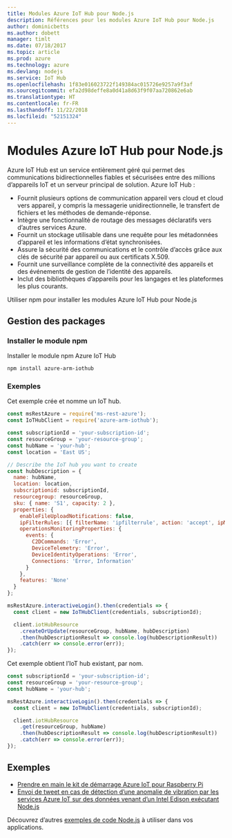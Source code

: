 ```yaml
---
title: Modules Azure IoT Hub pour Node.js
description: Références pour les modules Azure IoT Hub pour Node.js
author: dominicbetts
ms.author: dobett
manager: timlt
ms.date: 07/18/2017
ms.topic: article
ms.prod: azure
ms.technology: azure
ms.devlang: nodejs
ms.service: IoT Hub
ms.openlocfilehash: 1f83e016023722f149384ac015726e9257a9f3af
ms.sourcegitcommit: efa2d98deffe8a0d41a8d63f9f07aa720862e6ab
ms.translationtype: HT
ms.contentlocale: fr-FR
ms.lasthandoff: 11/22/2018
ms.locfileid: "52151324"
---
```

# <a name="azure-iot-hub-modules-for-nodejs"></a>Modules Azure IoT Hub pour Node.js

Azure IoT Hub est un service entièrement géré qui permet des communications bidirectionnelles fiables et sécurisées entre des millions d’appareils IoT et un serveur principal de solution. Azure IoT Hub :
- Fournit plusieurs options de communication appareil vers cloud et cloud vers appareil, y compris la messagerie unidirectionnelle, le transfert de fichiers et les méthodes de demande-réponse.
- Intègre une fonctionnalité de routage des messages déclaratifs vers d’autres services Azure.
- Fournit un stockage utilisable dans une requête pour les métadonnées d’appareil et les informations d’état synchronisées.
- Assure la sécurité des communications et le contrôle d’accès grâce aux clés de sécurité par appareil ou aux certificats X.509.
- Fournit une surveillance complète de la connectivité des appareils et des événements de gestion de l’identité des appareils.
- Inclut des bibliothèques d’appareils pour les langages et les plateformes les plus courants.

Utiliser npm pour installer les modules Azure IoT Hub pour Node.js

## <a name="management-package"></a>Gestion des packages

### <a name="install-the-npm-module"></a>Installer le module npm

Installer le module npm Azure IoT Hub

```bash
npm install azure-arm-iothub
```

### <a name="example"></a>Exemples

Cet exemple crée et nomme un IoT hub.

```javascript
const msRestAzure = require('ms-rest-azure');
const IoTHubClient = require('azure-arm-iothub');

const subscriptionId = 'your-subscription-id';
const resourceGroup = 'your-resource-group';
const hubName = 'your-hub';
const location = 'East US';

// Describe the IoT hub you want to create
const hubDescription = {
  name: hubName,
  location: location,
  subscriptionid: subscriptionId,
  resourcegroup: resourceGroup,
  sku: { name: 'S1', capacity: 2 },
  properties: {
    enableFileUploadNotifications: false,
    ipFilterRules: [{ filterName: 'ipfilterrule', action: 'accept', ipMask: '0.0.0.0/0' }],
    operationsMonitoringProperties: {
      events: {
        C2DCommands: 'Error',
        DeviceTelemetry: 'Error',
        DeviceIdentityOperations: 'Error',
        Connections: 'Error, Information'
      }
    },
    features: 'None'
  }
};

msRestAzure.interactiveLogin().then(credentials => {
  const client = new IoTHubClient(credentials, subscriptionId);

  client.iotHubResource
    .createOrUpdate(resourceGroup, hubName, hubDescription)
    .then(hubDescriptionResult => console.log(hubDescriptionResult))
    .catch(err => console.error(err));
});
```

Cet exemple obtient l’IoT hub existant, par nom.

```javascript
const subscriptionId = 'your-subscription-id';
const resourceGroup = 'your-resource-group';
const hubName = 'your-hub';

msRestAzure.interactiveLogin().then(credentials => {
  const client = new IoTHubClient(credentials, subscriptionId);

  client.iotHubResource
    .get(resourceGroup, hubName)
    .then(hubDescriptionResult => console.log(hubDescriptionResult))
    .catch(err => console.error(err));
});
```

## <a name="samples"></a>Exemples

- [Prendre en main le kit de démarrage Azure IoT pour Raspberry Pi](https://azure.microsoft.com/resources/samples/iot-remote-monitoring-node-raspberrypi-getstartedkit/)
- [Envoi de tweet en cas de détection d’une anomalie de vibration par les services Azure IoT sur des données venant d’un Intel Edison exécutant Node.js](https://azure.microsoft.com/resources/samples/iot-hub-nodejs-intel-edison-vibration-anomaly-detection/)

Découvrez d’autres [exemples de code Node.js](https://azure.microsoft.com/resources/samples/?platform=nodejs) à utiliser dans vos applications.
